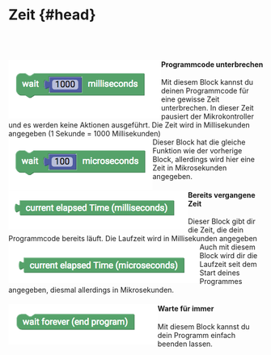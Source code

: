 #  Zeit {#head}

<div class="description"></div>
<div class="line">
    <br>
    <br>
</div>

<div class="container">
    <div class="row">
        <div class="col-md">
            <img src="../pictures/blocks/time/time-0.png" alt="block" align="left">
        </div>
        <div class="col-md">
            <h4>Programmcode unterbrechen</h4>
            Mit diesem Block kannst du deinen Programmcode für eine gewisse Zeit unterbrechen. In dieser Zeit pausiert der Mikrokontroller und es werden keine Aktionen ausgeführt. Die Zeit wird in Millisekunden angegeben (1 Sekunde = 1000 Millisekunden)
        </div>
    </div>
</div>


<div class="container">
    <div class="row">
        <div class="col-md">
            <img src="../pictures/blocks/time/time-1.png" alt="block" align="left">
        </div>
        <div class="col-md">
            Dieser Block hat die gleiche Funktion wie der vorherige Block, allerdings wird hier eine Zeit in Mikrosekunden angegeben.
        </div>
    </div>
</div>

<div class="line"></div>

<div class="container">
    <div class="row">
        <div class="col-md">
            <img src="../pictures/blocks/time/time-2.png" alt="block" align="left">
        </div>
        <div class="col-md">
            <h4>Bereits vergangene Zeit</h4>
            Dieser Block gibt dir die Zeit, die dein Programmcode bereits läuft. Die Laufzeit wird in Millisekunden angegeben
        </div>
    </div>
</div>


<div class="container">
    <div class="row">
        <div class="col-md">
            <img src="../pictures/blocks/time/time-3.png" alt="block" align="left">
        </div>
        <div class="col-md">
             Auch mit diesem Block wird dir die Laufzeit seit dem Start deines Programmes angegeben, diesmal allerdings in Mikrosekunden.
        </div>
    </div>
</div>

<div class="line"></div>

<div class="container">
    <div class="row">
        <div class="col-md">
            <img src="../pictures/blocks/time/time-4.png" alt="block" align="left">
        </div>
        <div class="col-md">
           <h4>Warte für immer</h4>
           Mit diesem Block kannst du dein Programm einfach beenden lassen.
        </div>
    </div>
</div>

<div class="line"></div>